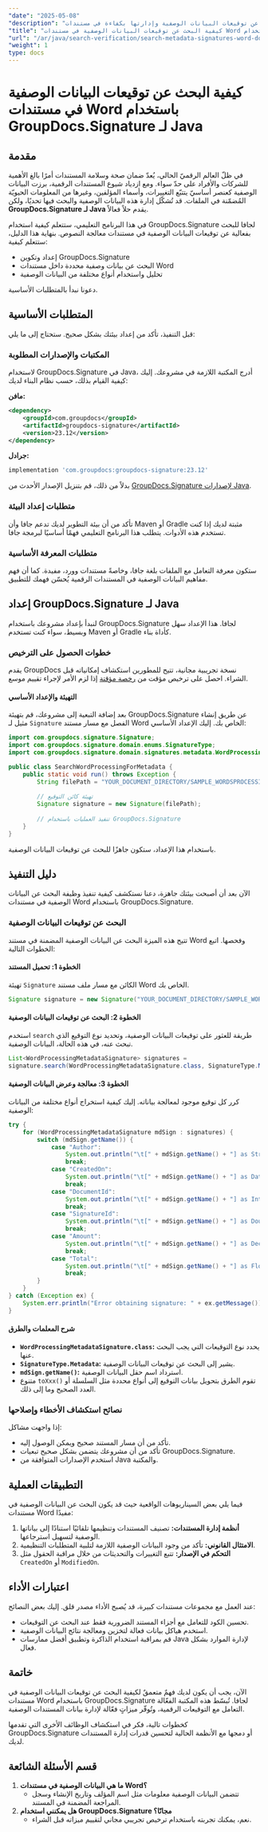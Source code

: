 ```yaml
---
"date": "2025-05-08"
"description": "تعرّف على كيفية البحث عن توقيعات البيانات الوصفية وإدارتها بكفاءة في مستندات Word باستخدام GroupDocs.Signature لـ Java. وتأكد من صحة المستندات وسلامتها."
"title": "كيفية البحث عن توقيعات البيانات الوصفية في مستندات Word باستخدام GroupDocs.Signature لـ Java"
"url": "/ar/java/search-verification/search-metadata-signatures-word-docs-groupdocs-java/"
"weight": 1
type: docs
---
```

# كيفية البحث عن توقيعات البيانات الوصفية في مستندات Word باستخدام GroupDocs.Signature لـ Java

## مقدمة

في ظلّ العالم الرقميّ الحالي، يُعدّ ضمان صحة وسلامة المستندات أمرًا بالغ الأهمية للشركات والأفراد على حدّ سواء. ومع ازدياد شيوع المستندات الرقمية، برزت البيانات الوصفية كعنصر أساسيّ يتتبّع التغييرات، وأسماء المؤلفين، وغيرها من المعلومات الحيويّة المُضمّنة في الملفات. قد تُشكّل إدارة هذه البيانات الوصفية والبحث فيها تحديًا، ولكن **GroupDocs.Signature لـ Java** يقدم حلاً فعالاً.

في هذا البرنامج التعليمي، ستتعلم كيفية استخدام GroupDocs.Signature لجافا للبحث بفعالية عن توقيعات البيانات الوصفية في مستندات معالجة النصوص. بنهاية هذا الدليل، ستتعلم كيفية:
- إعداد وتكوين GroupDocs.Signature
- البحث عن بيانات وصفية محددة داخل مستندات Word
- تحليل واستخدام أنواع مختلفة من البيانات الوصفية

دعونا نبدأ بالمتطلبات الأساسية.

## المتطلبات الأساسية

قبل التنفيذ، تأكد من إعداد بيئتك بشكل صحيح. ستحتاج إلى ما يلي:

### المكتبات والإصدارات المطلوبة

لاستخدام GroupDocs.Signature في Java، أدرج المكتبة اللازمة في مشروعك. إليك كيفية القيام بذلك، حسب نظام البناء لديك:

**مافن:**
```xml
<dependency>
    <groupId>com.groupdocs</groupId>
    <artifactId>groupdocs-signature</artifactId>
    <version>23.12</version>
</dependency>
```

**جرادل:**
```gradle
implementation 'com.groupdocs:groupdocs-signature:23.12'
```

بدلاً من ذلك، قم بتنزيل الإصدار الأحدث من [GroupDocs.Signature لإصدارات Java](https://releases.groupdocs.com/signature/java/).

### متطلبات إعداد البيئة

تأكد من أن بيئة التطوير لديك تدعم جافا وأن Maven أو Gradle مثبتة لديك إذا كنت تستخدم هذه الأدوات. يتطلب هذا البرنامج التعليمي فهمًا أساسيًا لبرمجة جافا.

### متطلبات المعرفة الأساسية

ستكون معرفة التعامل مع الملفات بلغة جافا، وخاصةً مستندات وورد، مفيدة. كما أن فهم مفاهيم البيانات الوصفية في المستندات الرقمية يُحسّن فهمك للتطبيق.

## إعداد GroupDocs.Signature لـ Java

لنبدأ بإعداد مشروعك باستخدام GroupDocs.Signature لجافا. هذا الإعداد سهل وبسيط، سواء كنت تستخدم Maven أو Gradle كأداة بناء.

### خطوات الحصول على الترخيص

يقدم GroupDocs نسخة تجريبية مجانية، تتيح للمطورين استكشاف إمكانياته قبل الشراء. احصل على ترخيص مؤقت من [رخصة مؤقتة](https://purchase.groupdocs.com/temporary-license/) إذا لزم الأمر لإجراء تقييم موسع.

#### التهيئة والإعداد الأساسي

بعد إضافة التبعية إلى مشروعك، قم بتهيئة GroupDocs.Signature عن طريق إنشاء مثيل لـ `Signature` الفصل مع مسار مستند Word الخاص بك. إليك الإعداد الأساسي:

```java
import com.groupdocs.signature.Signature;
import com.groupdocs.signature.domain.enums.SignatureType;
import com.groupdocs.signature.domain.signatures.metadata.WordProcessingMetadataSignature;

public class SearchWordProcessingForMetadata {
    public static void run() throws Exception {
        String filePath = "YOUR_DOCUMENT_DIRECTORY/SAMPLE_WORDSPROCESSING_SIGNED_METADATA";
        
        // تهيئة كائن التوقيع
        Signature signature = new Signature(filePath);
        
        // تنفيذ العمليات باستخدام GroupDocs.Signature
    }
}
```

باستخدام هذا الإعداد، ستكون جاهزًا للبحث عن توقيعات البيانات الوصفية.

## دليل التنفيذ

الآن بعد أن أصبحت بيئتك جاهزة، دعنا نستكشف كيفية تنفيذ وظيفة البحث عن البيانات الوصفية في مستندات Word باستخدام GroupDocs.Signature.

### البحث عن توقيعات البيانات الوصفية

تتيح هذه الميزة البحث عن البيانات الوصفية المضمنة في مستند Word وفحصها. اتبع الخطوات التالية:

#### الخطوة 1: تحميل المستند

تهيئة `Signature` الكائن مع مسار ملف مستند Word الخاص بك.

```java
Signature signature = new Signature("YOUR_DOCUMENT_DIRECTORY/SAMPLE_WORDSPROCESSING_SIGNED_METADATA");
```

#### الخطوة 2: البحث عن توقيعات البيانات الوصفية

استخدم `search` طريقة للعثور على توقيعات البيانات الوصفية، وتحديد نوع التوقيع الذي تبحث عنه، في هذه الحالة، البيانات الوصفية.

```java
List<WordProcessingMetadataSignature> signatures = 
signature.search(WordProcessingMetadataSignature.class, SignatureType.Metadata);
```

#### الخطوة 3: معالجة وعرض البيانات الوصفية

كرر كل توقيع موجود لمعالجة بياناته. إليك كيفية استخراج أنواع مختلفة من البيانات الوصفية:

```java
try {
    for (WordProcessingMetadataSignature mdSign : signatures) {
        switch (mdSign.getName()) {
            case "Author":
                System.out.println("\t[" + mdSign.getName() + "] as String = " + mdSign.toString());
                break;
            case "CreatedOn":
                System.out.println("\t[" + mdSign.getName() + "] as DateTime = " + mdSign.toDateTime().toString());
                break;
            case "DocumentId":
                System.out.println("\t[" + mdSign.getName() + "] as Integer = " + mdSign.toInteger());
                break;
            case "SignatureId":
                System.out.println("\t[" + mdSign.getName() + "] as Double = " + mdSign.toDouble());
                break;
            case "Amount":
                System.out.println("\t[" + mdSign.getName() + "] as Decimal = " + mdSign.toDouble());
                break;
            case "Total":
                System.out.println("\t[" + mdSign.getName() + "] as Float = " + mdSign.toSingle());
                break;
        }
    }
} catch (Exception ex) {
    System.err.println("Error obtaining signature: " + ex.getMessage());
}
```

#### شرح المعلمات والطرق
- **`WordProcessingMetadataSignature.class`:** يحدد نوع التوقيعات التي يجب البحث عنها.
- **`SignatureType.Metadata`:** يشير إلى البحث عن توقيعات البيانات الوصفية.
- **`mdSign.getName()`:** استرداد اسم حقل البيانات الوصفية.
- متنوع `toXxx()` تقوم الطرق بتحويل بيانات التوقيع إلى أنواع محددة مثل السلسلة أو العدد الصحيح وما إلى ذلك.

### نصائح استكشاف الأخطاء وإصلاحها

إذا واجهت مشاكل:
- تأكد من أن مسار المستند صحيح ويمكن الوصول إليه.
- تأكد من أن مشروعك يتضمن بشكل صحيح تبعيات GroupDocs.Signature.
- استخدم الإصدارات المتوافقة من Java والمكتبة.

## التطبيقات العملية

فيما يلي بعض السيناريوهات الواقعية حيث قد يكون البحث عن البيانات الوصفية في مستندات Word مفيدًا:
1. **أنظمة إدارة المستندات:** تصنيف المستندات وتنظيمها تلقائيًا استنادًا إلى بياناتها الوصفية لتسهيل استرجاعها.
2. **الامتثال القانوني:** تأكد من وجود البيانات الوصفية اللازمة لتلبية المتطلبات التنظيمية.
3. **التحكم في الإصدار:** تتبع التغييرات والتحديثات من خلال مراقبة الحقول مثل `CreatedOn` أو `ModifiedOn`.

## اعتبارات الأداء

عند العمل مع مجموعات مستندات كبيرة، قد يُصبح الأداء مصدر قلق. إليك بعض النصائح:
- تحسين الكود للتعامل مع أجزاء المستند الضرورية فقط عند البحث عن التوقيعات.
- استخدم هياكل بيانات فعالة لتخزين ومعالجة نتائج البيانات الوصفية.
- قم بمراقبة استخدام الذاكرة وتطبيق أفضل ممارسات Java لإدارة الموارد بشكل فعال.

## خاتمة

الآن، يجب أن يكون لديك فهمٌ متعمقٌ لكيفية البحث عن توقيعات البيانات الوصفية في مستندات Word باستخدام GroupDocs.Signature لجافا. تُبسّط هذه المكتبة الفعّالة التعامل مع التوقيعات الرقمية، وتُوفّر ميزاتٍ فعّالة لإدارة بيانات المستندات الوصفية.

كخطوات تالية، فكر في استكشاف الوظائف الأخرى التي تقدمها GroupDocs.Signature أو دمجها مع الأنظمة الحالية لتحسين قدرات إدارة المستندات لديك.

## قسم الأسئلة الشائعة

1. **ما هي البيانات الوصفية في مستندات Word؟**
   - تتضمن البيانات الوصفية معلومات مثل اسم المؤلف وتاريخ الإنشاء وسجل المراجعة المضمنة في المستند.
2. **هل يمكنني استخدام GroupDocs.Signature مجانًا؟**
   - نعم، يمكنك تجربته باستخدام ترخيص تجريبي مجاني لتقييم ميزاته قبل الشراء.